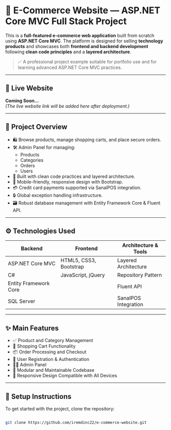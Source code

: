 
# 🛒 E-Commerce Website — ASP.NET Core MVC Full Stack Project

This is a **full-featured e-commerce web application** built from scratch using **ASP.NET Core MVC**. The platform is designed for selling **technology products** and showcases both **frontend and backend development** following **clean code principles** and a **layered architecture**.

> ✅ A professional project example suitable for portfolio use and for learning advanced ASP.NET Core MVC practices.

---

## 🔗 Live Website  
**Coming Soon...**  
*(The live website link will be added here after deployment.)*

---

## 📌 Project Overview

- 🛍️ Browse products, manage shopping carts, and place secure orders.
- 🛠️ Admin Panel for managing:
  - Products  
  - Categories  
  - Orders  
  - Users  
- 🧼 Built with clean code practices and layered architecture.
- 📱 Mobile-friendly, responsive design with Bootstrap.
- 💳 Credit card payments supported via SanalPOS integration.
- 🔒 Global exception handling infrastructure.
- 🗃️ Robust database management with Entity Framework Core & Fluent API.

---

## ⚙️ Technologies Used

| Backend               | Frontend               | Architecture & Tools     |
|-----------------------|------------------------|---------------------------|
| ASP.NET Core MVC      | HTML5, CSS3, Bootstrap | Layered Architecture      |
| C#                    | JavaScript, jQuery     | Repository Pattern        |
| Entity Framework Core |                        | Fluent API                |
| SQL Server            |                        | SanalPOS Integration      |

---

## ✨ Main Features

- ✅ Product and Category Management  
- 🛒 Shopping Cart Functionality  
- 📦 Order Processing and Checkout  
- 🔐 User Registration & Authentication  
- 🧑‍💼 Admin Panel  
- 🧱 Modular and Maintainable Codebase  
- 📱 Responsive Design Compatible with All Devices

---

## 🚀 Setup Instructions

To get started with the project, clone the repository:

```bash

git clone https://github.com/iremdinc22/e-commerce-website.git

